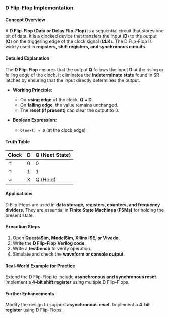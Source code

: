 ###  D Flip-Flop Implementation 

#### **Concept Overview**  
A **D Flip-Flop (Data or Delay Flip-Flop)** is a sequential circuit that stores one bit of data. It is a clocked device that transfers the input (**D**) to the output (**Q**) on the triggering edge of the clock signal (**CLK**). The D Flip-Flop is widely used in **registers, shift registers, and synchronous circuits**.  

#### **Detailed Explanation**  
The **D Flip-Flop** ensures that the output **Q** follows the input **D** at the rising or falling edge of the clock. It eliminates the **indeterminate state** found in SR latches by ensuring that the input directly determines the output.  

- **Working Principle:**  
  - On **rising edge** of the clock, **Q = D**.  
  - On **falling edge**, the value remains unchanged.  
  - The **reset (if present)** can clear the output to 0.  

- **Boolean Expression:**  
  - `Q(next) = D` (at the clock edge)  

#### **Truth Table**  

| Clock | D | Q (Next State) |
|-------|---|--------------|
| ↑     | 0 | 0           |
| ↑     | 1 | 1           |
| ↓     | X | Q (Hold)    |

#### **Applications**  
D Flip-Flops are used in **data storage, registers, counters, and frequency dividers**. They are essential in **Finite State Machines (FSMs)** for holding the present state.  

#### **Execution Steps**  
1. Open **QuestaSim, ModelSim, Xilinx ISE, or Vivado**.  
2. Write the **D Flip-Flop Verilog code**.  
3. Write a **testbench** to verify operation.  
4. Simulate and check the **waveform or console output**.  

#### **Real-World Example for Practice**  
Extend the D Flip-Flop to include **asynchronous and synchronous reset**. Implement a **4-bit shift register** using multiple D Flip-Flops.  

#### **Further Enhancements**  
Modify the design to support **asynchronous reset**. Implement a **4-bit register** using D Flip-Flops.
